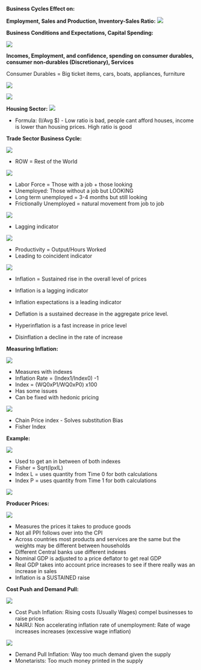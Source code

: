 

**Business Cycles Effect on:**

**Employment, Sales and Production, Inventory-Sales Ratio:**
![](https://i.imgur.com/GWZYcNs.jpeg)

**Business Conditions and Expectations, Capital Spending:**

![](https://i.imgur.com/jJOMvZb.jpeg)

**Incomes, Employment, and confidence, spending on consumer durables, consumer non-durables (Discretionary), Services**

Consumer Durables = Big ticket items, cars, boats, appliances, furniture

![](https://i.imgur.com/Z5Lxp0B.jpeg)

![](https://i.imgur.com/sZNp4aL.png)


**Housing Sector:**
![](https://i.imgur.com/rthIv9K.png)

- Formula: (I/Avg $) - Low ratio is bad, people cant afford houses, income is lower than housing prices. High ratio is good

**Trade Sector Business Cycle:**


![](https://i.imgur.com/8UQwGUd.png)

- ROW = Rest of the World


![](https://i.imgur.com/xzcLqEW.png)

- Labor Force = Those with a job + those looking
- Unemployed: Those without a job but LOOKING
- Long term unemployed = 3-4 months but still looking 
- Frictionally Unemployed = natural movement from job to job

![](https://i.imgur.com/SspBeTv.png)
- Lagging indicator

![](https://i.imgur.com/MGrUWYX.png)
- Productivity = Output/Hours Worked
- Leading to coincident indicator



![](https://i.imgur.com/ieYsiKH.png)

- Inflation = Sustained rise in the overall level of prices
- Inflation is a lagging indicator
- Inflation expectations is a leading indicator

- Deflation is a sustained decrease in the aggregate price level.
- Hyperinflation is a fast increase in price level
- Disinflation a decline in the rate of increase

**Measuring Inflation:**


![](https://i.imgur.com/8ACj7VV.png)

- Measures with indexes
- Inflation Rate = (Index1/Index0) -1 
- Index = (WQ0xP1/WQ0xP0) x100
- Has some issues
- Can be fixed with hedonic pricing



![](https://i.imgur.com/ownOtmw.png)
- Chain Price index - Solves substitution Bias
- Fisher Index


**Example:**

![](https://i.imgur.com/2G7gF2R.png)

- Used to get an in between of both indexes
- Fisher = Sqrt(IpxIL)
- Index L = uses quantity from Time 0 for both calculations
- Index P = uses quantity from Time 1 for both calculations

![](https://i.imgur.com/SMMTbEp.png)

**Producer Prices:**



![](https://i.imgur.com/QmRTjZV.png)

- Measures the prices it takes to produce goods
- Not all PPI follows over into the CPI
- Across countries most products and services are the same but the weights may be different between households
- Different Central banks use different indexes
- Nominal GDP is adjusted to a price deflator to get real GDP
- Real GDP takes into account price increases to see if there really was an increase in sales
- Inflation is a SUSTAINED raise


**Cost Push and Demand Pull:**


![](https://i.imgur.com/4xqUPQj.png)

- Cost Push Inflation: Rising costs (Usually Wages) compel businesses to raise prices
- NAIRU: Non accelerating inflation rate of unemployment: Rate of wage increases increases (excessive wage inflation)


![](https://i.imgur.com/gi3hvgS.png)

- Demand Pull Inflation: Way too much demand given the supply
- Monetarists: Too much money printed in the supply
